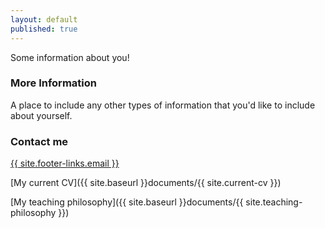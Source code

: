 ```yaml
---
layout: default
published: true
---
```


Some information about you!

### More Information

A place to include any other types of information that you'd like to include about yourself.

### Contact me

[{{ site.footer-links.email }}](mailto:site.footer-links.email)

[My current CV]({{ site.baseurl }}documents/{{ site.current-cv }})

[My teaching philosophy]({{ site.baseurl }}documents/{{ site.teaching-philosophy }})
